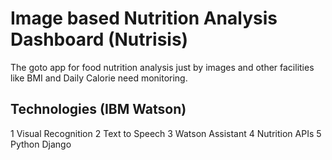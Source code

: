 # Image based Nutrition Analysis Dashboard (Nutrisis)

The goto app for food nutrition analysis just by images and other facilities like BMI and Daily Calorie need monitoring.

## Technologies (IBM Watson)
1 Visual Recognition
2 Text to Speech
3 Watson Assistant
4 Nutrition APIs
5 Python Django
